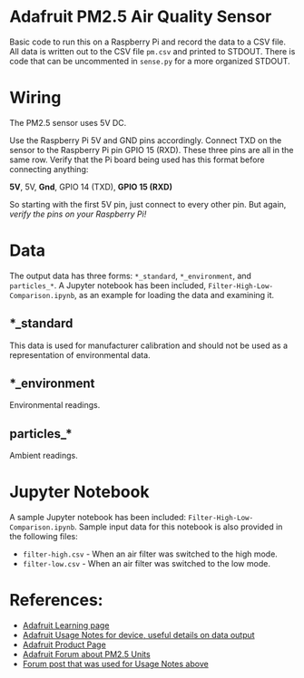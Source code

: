 # Adafruit PM2.5 Air Quality Sensor

Basic code to run this on a Raspberry Pi and record the data to a CSV file. All data is written out to the CSV file
`pm.csv` and printed to STDOUT. There is code that can be uncommented in `sense.py` for a more organized STDOUT.

# Wiring

The PM2.5 sensor uses 5V DC. 

Use the Raspberry Pi 5V and GND pins accordingly. Connect TXD on the sensor to the Raspberry Pi pin GPIO 15 (RXD). These
three pins are all in the same row. Verify that the Pi board being used has this format before connecting anything:

**5V**, 5V, **Gnd**, GPIO 14 (TXD), **GPIO 15 (RXD)**

So starting with the first 5V pin, just connect to every other pin. But again, *verify the pins on your Raspberry Pi!* 

# Data
    
The output data has three forms: `*_standard`, `*_environment`, and `particles_*`. A Jupyter notebook has been 
included, `Filter-High-Low-Comparison.ipynb`, as an example for loading the data and examining it.

## *_standard

This data is used for manufacturer calibration and should not be used as a representation of environmental data.

## *_environment

Environmental readings.

## particles_*

Ambient readings.

# Jupyter Notebook

A sample Jupyter notebook has been included: `Filter-High-Low-Comparison.ipynb`. Sample input data for this notebook 
is also provided in the following files:
- `filter-high.csv` - When an air filter was switched to the high mode.
- `filter-low.csv` - When an air filter was switched to the low mode.

# References:
* [Adafruit Learning page](https://learn.adafruit.com/pm25-air-quality-sensor)
* [Adafruit Usage Notes for device, useful details on data output](https://learn.adafruit.com/pm25-air-quality-sensor/usage-notes)
* [Adafruit Product Page](https://www.adafruit.com/product/3686)
* [Adafruit Forum about PM2.5 Units](https://forums.adafruit.com/viewtopic.php?f=19&t=135496)
* [Forum post that was used for Usage Notes above](https://forums.adafruit.com/viewtopic.php?f=48&t=136528&p=767725#p767725)

